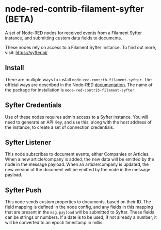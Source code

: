 node-red-contrib-filament-syfter **(BETA)**
================================

A set of Node-RED nodes for received events from a Filament Syfter instance, and submitting custom data fields to documents.

These nodes rely on access to a Filament Syfter instance. To find out more, visit: https://syfter.ai/

## Install

There are multiple ways to install `node-red-contrib-filament-syfter`. The official ways are described in the Node-RED [documentation](https://nodered.org/docs/getting-started/adding-nodes).  The name of the package for installation is `node-red-contrib-filament-syfter`.

## Syfter Credentials

Use of these nodes requires admin access to a Syfter instance. You will need to generate an API Key, and use this, along with the host address of the instance, to create a set of connection credentials.

## Syfter Listener

This node subscribes to document events, either Companies or Articles. When a new article/company is added, the new data will be emitted by the node in the message payload. When an article/company is updated, the new version of the document will be emitted by the node in the message payload.

## Syfter Push

This node sends custom properties to documents, based on their ID. The field mapping is defined in the node config, and any fields in this mapping that are present in the `msg.payload` will be submitted to Syfter. These fields can be strings or numbers. If a date is to be used, if not already a number, it will be converted to an epoch timestamp in millis.
